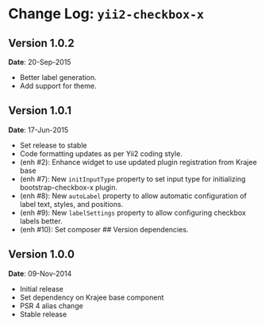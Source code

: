 Change Log: `yii2-checkbox-x`
=============================

## Version 1.0.2

**Date**: 20-Sep-2015

- Better label generation.
- Add support for theme.

## Version 1.0.1

**Date**: 17-Jun-2015

- Set release to stable
- Code formatting updates as per Yii2 coding style.
- (enh #2): Enhance widget to use updated plugin registration from Krajee base
- (enh #7): New `initInputType` property to set input type for initializing bootstrap-checkbox-x plugin.
- (enh #8): New `autoLabel` property to allow automatic configuration of label text, styles, and positions.
- (enh #9): New `labelSettings` property to allow configuring checkbox labels better.
- (enh #10): Set composer ## Version dependencies.

## Version 1.0.0

**Date**: 09-Nov-2014

- Initial release
- Set dependency on Krajee base component
- PSR 4 alias change
- Stable release